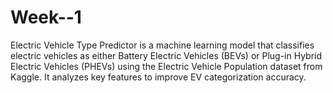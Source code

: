 # Week--1
Electric Vehicle Type Predictor is a machine learning model that classifies electric vehicles as either Battery Electric Vehicles (BEVs) or Plug-in Hybrid Electric Vehicles (PHEVs) using the Electric Vehicle Population dataset from Kaggle. It analyzes key features to improve EV categorization accuracy.
